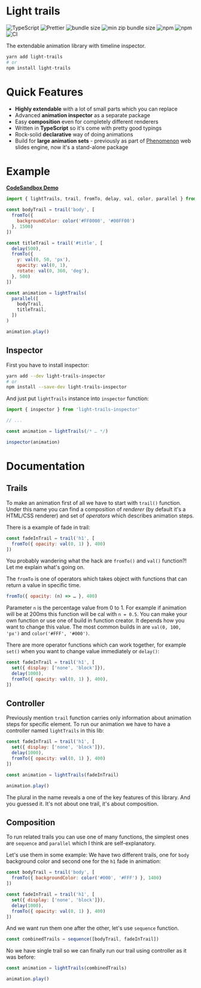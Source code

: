 # Light trails

![TypeScript](https://img.shields.io/npm/types/typescript) ![Prettier](https://img.shields.io/badge/code_style-prettier-ff69b4.svg) ![bundle size](https://img.shields.io/bundlephobia/min/light-trails) ![min zip bundle size](https://img.shields.io/bundlephobia/minzip/light-trails) ![npm](https://img.shields.io/npm/v/light-trails?label=light-trails) ![npm](https://img.shields.io/npm/v/light-trails-inspector?label=light-trails-inspector) ![CI](https://github.com/KacperKozak/light-trails/workflows/CI/badge.svg)


The extendable animation library with timeline inspector.

```bash
yarn add light-trails
# or
npm install light-trails
```


# Quick Features

- **Highly extendable** with a lot of small parts which you can replace
- Advanced **animation inspector** as a separate package
- Easy **composition** even for completely different renderers
- Written in **TypeScript** so it's come with pretty good typings
- Rock-solid **declarative** way of doing animations
- Build for **large animation sets** - previously as part of [Phenomenon](https://github.com/react-phenomenon/phenomenon) web slides engine, now it's a stand-alone package


# Example

**[CodeSandbox Demo](https://codesandbox.io/s/light-trails-b9pn5)**

```js
import { lightTrails, trail, fromTo, delay, val, color, parallel } from 'light-trails'

const bodyTrail = trail('body', [
  fromTo({
    backgroundColor: color('#FF0000', '#00FF00')
  }, 1500)
])

const titleTrail = trail('#title', [
  delay(500),
  fromTo({
    y: val(0, 50, 'px'),
    opacity: val(0, 1),
    rotate: val(0, 360, 'deg'),
  }, 500)
])

const animation = lightTrails(
  parallel([
    bodyTrail,
    titleTrail,
  ])
)

animation.play()
```


## Inspector

First you have to install inspector:

```bash
yarn add --dev light-trails-inspector
# or
npm install --save-dev light-trails-inspector
```

And just put `lightTrails` instance into `inspector` function:

```js
import { inspector } from 'light-trails-inspector'

// ...

const animation = lightTrails(/* … */)

inspector(animation)
```


# Documentation

## Trails

To make an animation first of all we have to start with `trail()` function.
Under this name you can find a composition of *renderer* (by default it's a HTML/CSS renderer) and set of *operators* which describes animation steps.

There is a example of fade in trail:

```js
const fadeInTrail = trail('h1', [
  fromTo({ opacity: val(0, 1) }, 400)
])
```

You probably wandering what the hack are `fromTo()` and `val()` function?!
Let me explain what's going on.

The `fromTo` is one of operators which takes object with functions that can return a value in specific time.

```js
fromTo({ opacity: (n) => … }, 400)
```

Parameter `n` is the percentage value from 0 to 1. 
For example if animation will be at 200ms this function will be cal with `n = 0.5`.
You can make your own function or use one of build in function creator. It depends how you want to change this value. The most common builds in are `val(0, 100, 'px')` and `color('#FFF', '#000')`.

There are more operator functions which can work together, for example `set()` when you want to change value immediately or `delay()`:

```js
const fadeInTrail = trail('h1', [
  set({ display: ['none', 'block']}),
  delay(1000),
  fromTo({ opacity: val(0, 1) }, 400),
])
```

## Controller

Previously mention `trail` function carries only information about animation steps for specific element.
To run our animation we have to have a controller named `lightTrails` in this lib:

```js
const fadeInTrail = trail('h1', [
  set({ display: ['none', 'block']}),
  delay(1000),
  fromTo({ opacity: val(0, 1) }, 400)
])

const animation = lightTrails(fadeInTrail)

animation.play()
```

The plural in the name reveals a one of the key features of this library.
And you guessed it. It's not about one trail, it's about composition.


## Composition

To run related trails you can use one of many functions, the simplest ones are `sequence` and `parallel` which I think are self-explanatory.

Let's use them in some example: We have two different trails, one for `body` background color and second one for the `h1` fade in animation:

```js
const bodyTrail = trail('body', [
  fromTo({ backgroundColor: color('#000', '#FFF') }, 1400)
])

const fadeInTrail = trail('h1', [
  set({ display: ['none', 'block']}),
  delay(1000),
  fromTo({ opacity: val(0, 1) }, 400)
])
```

And we want run them one after the other, let's use `sequence` function.

```js
const combinedTrails = sequence([bodyTrail, fadeInTrail])
```

No we have single trail so we can finally run our trail using controller as it was before:

```js
const animation = lightTrails(combinedTrails)

animation.play()
```
